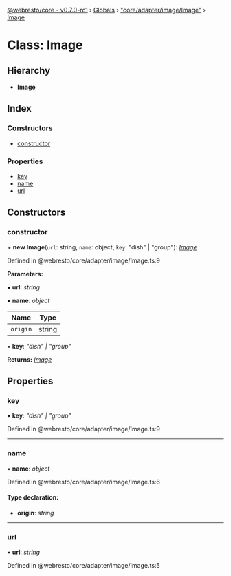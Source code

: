[@webresto/core - v0.7.0-rc1](../README.md) › [Globals](../globals.md) › ["core/adapter/image/Image"](../modules/_core_adapter_image_image_.md) › [Image](_core_adapter_image_image_.image.md)

# Class: Image

## Hierarchy

* **Image**

## Index

### Constructors

* [constructor](_core_adapter_image_image_.image.md#constructor)

### Properties

* [key](_core_adapter_image_image_.image.md#key)
* [name](_core_adapter_image_image_.image.md#name)
* [url](_core_adapter_image_image_.image.md#url)

## Constructors

###  constructor

\+ **new Image**(`url`: string, `name`: object, `key`: "dish" | "group"): *[Image](_core_adapter_image_image_.image.md)*

Defined in @webresto/core/adapter/image/Image.ts:9

**Parameters:**

▪ **url**: *string*

▪ **name**: *object*

Name | Type |
------ | ------ |
`origin` | string |

▪ **key**: *"dish" | "group"*

**Returns:** *[Image](_core_adapter_image_image_.image.md)*

## Properties

###  key

• **key**: *"dish" | "group"*

Defined in @webresto/core/adapter/image/Image.ts:9

___

###  name

• **name**: *object*

Defined in @webresto/core/adapter/image/Image.ts:6

#### Type declaration:

* **origin**: *string*

___

###  url

• **url**: *string*

Defined in @webresto/core/adapter/image/Image.ts:5
